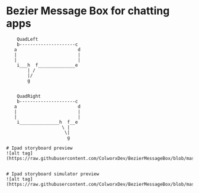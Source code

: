 # Bezier Message Box for chatting apps

		QuadLeft
        b---------------------c
       a                       d
       |                       |
       |                       |
        i___h  f______________e
            | /
            |/
            g
 
 
        QuadRight
        b---------------------c
       a                       d
       |                       |
       |                       |
        i_______________h  f__e
                         \ |
                          \|
                           g
	
	# Ipad storyboard preview
	![alt tag](https://raw.githubusercontent.com/ColworxDev/BezierMessageBox/blob/master/simulatorscreenshot.png)


	# Ipad storyboard simulator preview
	![alt tag](https://raw.githubusercontent.com/ColworxDev/BezierMessageBox/blob/master/storyboardscreenshot.png)

